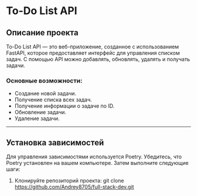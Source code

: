 # To-Do List API

## Описание проекта

To-Do List API — это веб-приложение, созданное с использованием FastAPI, которое предоставляет интерфейс для управления списком задач. С помощью API можно добавлять, обновлять, удалять и получать задачи.

### Основные возможности:

- Создание новой задачи.
- Получение списка всех задач.
- Получение информации о задаче по ID.
- Обновление задачи.
- Удаление задачи.

---

## Установка зависимостей

Для управления зависимостями используется Poetry. Убедитесь, что Poetry установлен на вашем компьютере. Затем выполните следующие шаги:

1. Клонируйте репозиторий проекта:
   git clone <https://github.com/Andrey8705/full-stack-dev.git>

